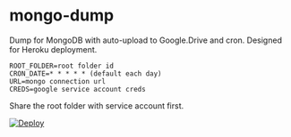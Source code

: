 # mongo-dump

Dump for MongoDB with auto-upload to Google.Drive and cron. Designed for Heroku deployment.

```
ROOT_FOLDER=root folder id
CRON_DATE=* * * * * (default each day)
URL=mongo connection url
CREDS=google service account creds
```

Share the root folder with service account first.

[![Deploy](https://www.herokucdn.com/deploy/button.svg)](https://heroku.com/deploy?template=https://github.com/wiedymi/mongo-dump)
